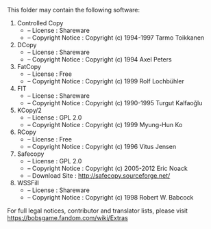 ﻿This folder may contain the following software:

1. Controlled Copy
   - – License : Shareware
   - – Copyright Notice : Copyright (c) 1994-1997 Tarmo Toikkanen
2. DCopy
   - – License : Shareware
   - – Copyright Notice : Copyright (c) 1994 Axel Peters
3. FatCopy
   - – License : Free
   - – Copyright Notice : Copyright (c) 1999 Rolf Lochbühler
4. FIT
   - – License : Shareware
   - – Copyright Notice : Copyright (c) 1990-1995 Turgut Kalfaoğlu
5. KCopy/2
   - – License : GPL 2.0
   - – Copyright Notice : Copyright (c) 1999 Myung-Hun Ko
6. RCopy
   - – License : Free
   - – Copyright Notice : Copyright (c) 1996 Vitus Jensen
7. Safecopy
   - – License : GPL 2.0
   - – Copyright Notice : Copyright (c) 2005-2012 Eric Noack
   - – Download Site : http://safecopy.sourceforge.net/
8. WSSFill
   - – License : Shareware
   - – Copyright Notice : Copyright (c) 1998 Robert W. Babcock

For full legal notices, contributor and translator lists, please visit https://bobsgame.fandom.com/wiki/Extras